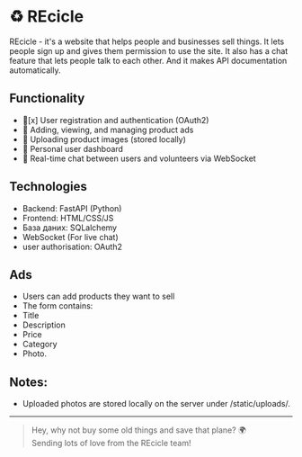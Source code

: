 # ♻️ REcicle 
REcicle - it's a website that helps people and businesses sell things. It lets people sign up and gives them permission to use the site. It also has a chat feature that lets people talk to each other. And it makes API documentation automatically.

##  Functionality

- 🌿[x] User registration and authentication (OAuth2)
- 🌿  Adding, viewing, and managing product ads
- 🌿  Uploading product images (stored locally)
- 🌿  Personal user dashboard
- 🌿  Real-time chat between users and volunteers via WebSocket

##  Technologies

- Backend: FastAPI (Python)
- Frontend: HTML/CSS/JS 
- База даних: SQLalchemy
- WebSocket (For live chat)
- user authorisation: OAuth2
## Ads
- Users can add products they want to sell
- The form contains:
- Title
- Description
- Price
- Category
- Photo.
## Notes:
- Uploaded photos are stored locally on the server under /static/uploads/.
---

>  Hey, why not buy some old things and save that plane? 🌍  
> Sending lots of love from the REcicle team! 

